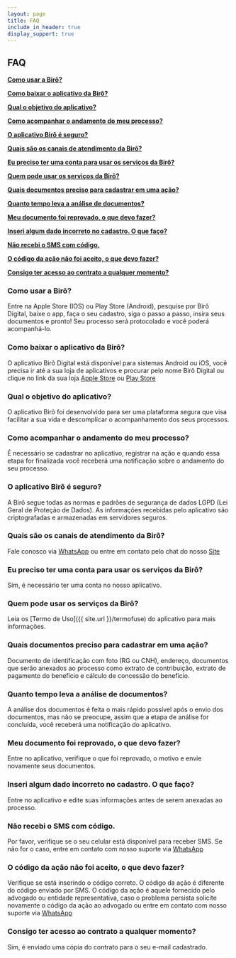 ```yaml
---
layout: page
title: FAQ
include_in_header: true
display_support: true
---
```


## FAQ
**[Como usar a Birô?](#como-usar-a-birô)**

**[Como baixar o aplicativo da Birô?](#como-baixar-o-aplicativo-da-birô)**

**[Qual o objetivo do aplicativo?](#qual-o-objetivo-do-aplicativo)**

**[Como acompanhar o andamento do meu processo?](#como-acompanhar-o-andamento-do-meu-processo)**

**[O aplicativo Birô é seguro?](#o-aplicativo-birô-é-seguro)**

**[Quais são os canais de atendimento da Birô?](#quais-são-os-canais-de-atendimento-da-birô)**

**[Eu preciso ter uma conta para usar os serviços da Birô?](#eu-preciso-ter-uma-conta-para-usar-os-serviços-da-birô)**

**[Quem pode usar os serviços da Birô?](#quem-pode-usar-os-serviços-da-birô)**

**[Quais documentos preciso para cadastrar em uma ação?](#quais-documentos-preciso-para-cadastrar-em-uma-ação)**

**[Quanto tempo leva a análise de documentos?](#quanto-tempo-leva-a-análise-de-documentos)**

**[Meu documento foi reprovado, o que devo fazer?](#meu-documento-foi-reprovado-o-que-devo-fazer)**

**[Inseri algum dado incorreto no cadastro. O que faço?](#inseri-algum-dado-incorreto-no-cadastro-o-que-faço)**

**[Não recebi o SMS com código.](#não-recebi-o-sms-com-código)**

**[O código da ação não foi aceito, o que devo fazer?](#o-código-da-ação-não-foi-aceito-o-que-devo-fazer)**

**[Consigo ter acesso ao contrato a qualquer momento?](#consigo-ter-acesso-ao-contrato-a-qualquer-momento)**

### Como usar a Birô?

Entre na Apple Store (IOS) ou Play Store (Android), pesquise por Birô Digital, baixe o app, faça o seu cadastro, siga o passo a passo, insira seus documentos e pronto! Seu processo será protocolado e você poderá acompanhá-lo.

### Como baixar o aplicativo da Birô?

O aplicativo Birô Digital está disponível para sistemas Android ou iOS, você precisa ir até a sua loja de aplicativos e procurar pelo nome Birô Digital ou clique no link da sua loja [Apple Store](https://apps.apple.com/br/app/birodigital/id1570370423) ou [Play Store](https://play.google.com/store/apps/details?id=com.biroapp)

### Qual o objetivo do aplicativo?

O aplicativo Birô foi desenvolvido para ser uma plataforma segura que visa facilitar a sua vida e descomplicar o acompanhamento dos seus processos. 

### Como acompanhar o andamento do meu processo?

É necessário se cadastrar no aplicativo, registrar na ação e quando essa etapa for finalizada você receberá uma notificação sobre o andamento do seu processo.

### O aplicativo Birô é seguro?

A Birô segue todas as normas e padrões de segurança de dados LGPD (Lei Geral de Proteção de Dados). As informações recebidas pelo aplicativo são criptografadas e armazenadas em servidores seguros.

### Quais são os canais de atendimento da Birô?

Fale conosco via [WhatsApp](https://wa.me/553131811360) ou entre em contato pelo chat do nosso [Site](https://www.biro.digital)

### Eu preciso ter uma conta para usar os serviços da Birô?

Sim, é necessário ter uma conta no nosso aplicativo.

### Quem pode usar os serviços da Birô?

Leia os [Termo de Uso]({{ site.url }}/termofuse) do aplicativo para mais informações. 

### Quais documentos preciso para cadastrar em uma ação?

Documento de identificação com foto (RG ou CNH), endereço, documentos que serão anexados ao processo como extrato de contribuição, extrato de pagamento do benefício e cálculo de concessão do benefício. 

### Quanto tempo leva a análise de documentos?

A análise dos documentos é feita o mais rápido possível após o envio dos documentos, mas não se preocupe, assim que a etapa de análise for concluída, você receberá uma notificação do aplicativo.

### Meu documento foi reprovado, o que devo fazer?

Entre no aplicativo, verifique o que foi reprovado, o motivo e envie novamente seus documentos.

### Inseri algum dado incorreto no cadastro. O que faço?

Entre no aplicativo e edite suas informações antes de serem anexadas ao processo.

### Não recebi o SMS com código.

Por favor, verifique se o seu celular está disponível para receber SMS. Se não for o caso, entre em contato com nosso suporte via [WhatsApp](https://wa.me/553131811360)

### O código da ação não foi aceito, o que devo fazer?

Verifique se está inserindo o código correto. O código da ação é diferente do código enviado por SMS. O código da ação é aquele fornecido pelo advogado ou entidade representativa, caso o problema persista solicite novamente o código da ação ao advogado ou entre em contato com nosso suporte via [WhatsApp](https://wa.me/553131811360)

### Consigo ter acesso ao contrato a qualquer momento?

Sim, é enviado uma cópia do contrato para o seu e-mail cadastrado.

